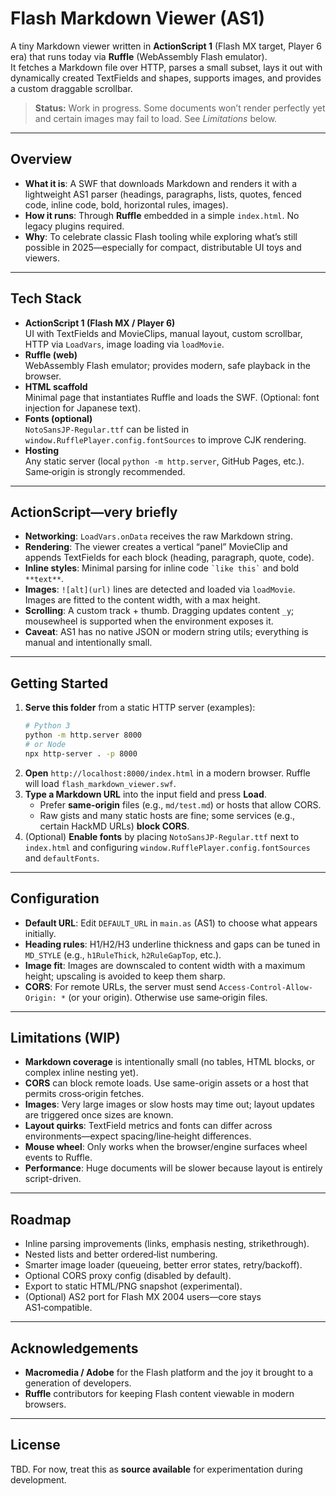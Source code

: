 # Flash Markdown Viewer (AS1)

A tiny Markdown viewer written in **ActionScript 1** (Flash MX target, Player 6 era) that runs today via **Ruffle** (WebAssembly Flash emulator).  
It fetches a Markdown file over HTTP, parses a small subset, lays it out with dynamically created TextFields and shapes, supports images, and provides a custom draggable scrollbar.

> **Status:** Work in progress. Some documents won’t render perfectly yet and certain images may fail to load. See _Limitations_ below.

---

## Overview

- **What it is**: A SWF that downloads Markdown and renders it with a lightweight AS1 parser (headings, paragraphs, lists, quotes, fenced code, inline code, bold, horizontal rules, images).
- **How it runs**: Through **Ruffle** embedded in a simple `index.html`. No legacy plugins required.
- **Why**: To celebrate classic Flash tooling while exploring what’s still possible in 2025—especially for compact, distributable UI toys and viewers.

---

## Tech Stack

- **ActionScript 1 (Flash MX / Player 6)**  
  UI with TextFields and MovieClips, manual layout, custom scrollbar, HTTP via `LoadVars`, image loading via `loadMovie`.
- **Ruffle (web)**  
  WebAssembly Flash emulator; provides modern, safe playback in the browser.
- **HTML scaffold**  
  Minimal page that instantiates Ruffle and loads the SWF. (Optional: font injection for Japanese text).
- **Fonts (optional)**  
  `NotoSansJP-Regular.ttf` can be listed in `window.RufflePlayer.config.fontSources` to improve CJK rendering.
- **Hosting**  
  Any static server (local `python -m http.server`, GitHub Pages, etc.). Same‑origin is strongly recommended.

---

## ActionScript—very briefly

- **Networking**: `LoadVars.onData` receives the raw Markdown string.  
- **Rendering**: The viewer creates a vertical “panel” MovieClip and appends TextFields for each block (heading, paragraph, quote, code).  
- **Inline styles**: Minimal parsing for inline code `` `like this` `` and bold `**text**`.  
- **Images**: `![alt](url)` lines are detected and loaded via `loadMovie`. Images are fitted to the content width, with a max height.  
- **Scrolling**: A custom track + thumb. Dragging updates content `_y`; mousewheel is supported when the environment exposes it.  
- **Caveat**: AS1 has no native JSON or modern string utils; everything is manual and intentionally small.

---

## Getting Started

1. **Serve this folder** from a static HTTP server (examples):
   ```bash
   # Python 3
   python -m http.server 8000
   # or Node
   npx http-server . -p 8000
   ```
2. **Open** `http://localhost:8000/index.html` in a modern browser. Ruffle will load `flash_markdown_viewer.swf`.
3. **Type a Markdown URL** into the input field and press **Load**.  
   - Prefer **same-origin** files (e.g., `md/test.md`) or hosts that allow CORS.  
   - Raw gists and many static hosts are fine; some services (e.g., certain HackMD URLs) **block CORS**.
4. (Optional) **Enable fonts** by placing `NotoSansJP-Regular.ttf` next to `index.html` and configuring `window.RufflePlayer.config.fontSources` and `defaultFonts`.

---

## Configuration

- **Default URL**: Edit `DEFAULT_URL` in `main.as` (AS1) to choose what appears initially.
- **Heading rules**: H1/H2/H3 underline thickness and gaps can be tuned in `MD_STYLE` (e.g., `h1RuleThick`, `h2RuleGapTop`, etc.).
- **Image fit**: Images are downscaled to content width with a maximum height; upscaling is avoided to keep them sharp.
- **CORS**: For remote URLs, the server must send `Access-Control-Allow-Origin: *` (or your origin). Otherwise use same‑origin files.

---

## Limitations (WIP)

- **Markdown coverage** is intentionally small (no tables, HTML blocks, or complex inline nesting yet).
- **CORS** can block remote loads. Use same-origin assets or a host that permits cross‑origin fetches.
- **Images**: Very large images or slow hosts may time out; layout updates are triggered once sizes are known.
- **Layout quirks**: TextField metrics and fonts can differ across environments—expect spacing/line‑height differences.
- **Mouse wheel**: Only works when the browser/engine surfaces wheel events to Ruffle.
- **Performance**: Huge documents will be slower because layout is entirely script-driven.

---

## Roadmap

- Inline parsing improvements (links, emphasis nesting, strikethrough).
- Nested lists and better ordered‑list numbering.
- Smarter image loader (queueing, better error states, retry/backoff).
- Optional CORS proxy config (disabled by default).
- Export to static HTML/PNG snapshot (experimental).
- (Optional) AS2 port for Flash MX 2004 users—core stays AS1‑compatible.

---

## Acknowledgements

- **Macromedia / Adobe** for the Flash platform and the joy it brought to a generation of developers.  
- **Ruffle** contributors for keeping Flash content viewable in modern browsers.

---

## License

TBD. For now, treat this as **source available** for experimentation during development.
